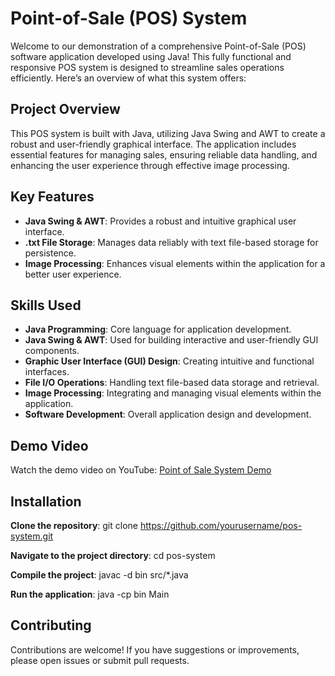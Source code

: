 # Point-of-Sale (POS) System

Welcome to our demonstration of a comprehensive Point-of-Sale (POS) software application developed using Java! This fully functional and responsive POS system is designed to streamline sales operations efficiently. Here’s an overview of what this system offers:

## Project Overview

This POS system is built with Java, utilizing Java Swing and AWT to create a robust and user-friendly graphical interface. The application includes essential features for managing sales, ensuring reliable data handling, and enhancing the user experience through effective image processing.

## Key Features

- **Java Swing & AWT**: Provides a robust and intuitive graphical user interface.
- **.txt File Storage**: Manages data reliably with text file-based storage for persistence.
- **Image Processing**: Enhances visual elements within the application for a better user experience.

## Skills Used

- **Java Programming**: Core language for application development.
- **Java Swing & AWT**: Used for building interactive and user-friendly GUI components.
- **Graphic User Interface (GUI) Design**: Creating intuitive and functional interfaces.
- **File I/O Operations**: Handling text file-based data storage and retrieval.
- **Image Processing**: Integrating and managing visual elements within the application.
- **Software Development**: Overall application design and development.

## Demo Video

Watch the demo video on YouTube: [Point of Sale System Demo](https://www.youtube.com/watch?v=6bvj1mKeU9g)

## Installation

**Clone the repository**:
   git clone https://github.com/yourusername/pos-system.git

**Navigate to the project directory**:
   cd pos-system
   
**Compile the project**:
   javac -d bin src/*.java

**Run the application**:
   java -cp bin Main
   
## Contributing

Contributions are welcome! If you have suggestions or improvements, please open issues or submit pull requests.
